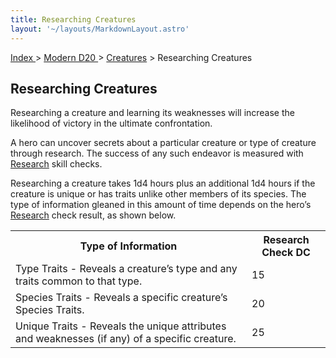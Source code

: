 ```yaml
---
title: Researching Creatures
layout: '~/layouts/MarkdownLayout.astro'
---
```


[ Index ](/) > [ Modern D20 ](/modern.d20.srd) > [Creatures](/modern.d20.srd/creatures) > Researching Creatures

## Researching Creatures

Researching a creature and learning its weaknesses will increase the
likelihood of victory in the ultimate confrontation.

A hero can uncover secrets about a particular creature or type of creature
through research. The success of any such endeavor is measured with
[Research](/modern.d20.srd/skills/research) skill checks.

Researching a creature takes 1d4 hours plus an additional 1d4 hours if the
creature is unique or has traits unlike other members of its species. The type
of information gleaned in this amount of time depends on the hero’s
[Research](/modern.d20.srd/skills/research) check result, as shown below.


<table><tr><th> Type of Information</th><th> Research Check DC </th></tr> <tr><td> Type Traits - Reveals a creature’s type and any traits common to that type.</td><td> 15 </td></tr> <tr class="shaded"><td> Species Traits - Reveals a specific creature’s Species Traits.</td><td> 20 </td></tr> <tr><td> Unique Traits - Reveals the unique attributes and weaknesses (if any) of a specific creature.</td><td> 25 </td></tr></table>


